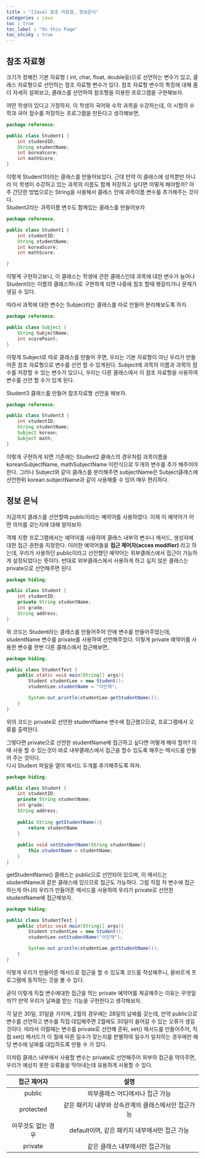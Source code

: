 ```yaml
---
title : "[Java] 참조 자료형, 정보은닉"
categories : java
toc : true
toc_label : "On this Page"
toc_stciky : true
---
```

## 참조 자료형
크기가 정해진 기본 자료형 ( int, char, float, double등)으로 선언하는 변수가 있고, 클래스 자료형으로 선언하는 참조 자료형 변수가 있다. 참조 자료형 변수의 특징에 대해 좀 더 자세히 살펴보고, 클래스를 선언하여 참조형을 이용한 프로그램을 구현해보자.

어떤 학생이 있다고 가정하자. 이 학생이 국어와 수학 과목을 수강하는데, 이 시험의 수학과 국어 점수를 저장하는 프로그램을 만든다고 생각해보면,    
```java
package reference;

public class Student1 {
    int studendID;
    String studentName;
    int koreaScore;
    int mathScore;
}
```
이렇게 Student1이라는 클래스를 만들어보았다. 근데 만약 이 클래스에 성적뿐만 아니라 이 학생이 수강하고 있는 과목의 이름도 함께 저장하고 싶다면 어떻게 해야할까? 아주 간단한 방법으로는 
String을 사용해서 클래스 안에 과목이름 변수를 추가해주는 것이다.   
Student2라는 과목이름 변수도 함께있는 클래스를 만들어보자

```java
package reference;

public class Student1 {
    int studentID;
    String studentName;
    int koreaScore;
    int mathScore;

}
```
이렇게 구현하고보니, 이 클래스는 학생에 관한 클래스인데 과목에 대한 변수가 늘어나 Student라는 이름의 클래스하나로 구현하게 되면 나중에 참조 할때 헷갈리거나 문제가 생길 수 있다.

따라서 과목에 대한 변수는 Subject라는 클래스를 따로 만들어 분리해보도록 하자.
```java
package reference;

public class Subject {
    String SubjectName;
    int scorePoint;
}
```
이렇게 Subject로 따로 클래스를 만들어 주면, 우리는 기본 자료형이 아닌 우리가 만들어준 참조 자료형으로 변수를 선언 할 수 있게된다. Subject에 과목의 이름과 과목의 점수를 저장할 수 있는 변수가 있으니, 우리는 다른 클래스에서 이 참조 자료형을 사용하여 변수를 선언 할 수가 있게 된다.

Student3 클래스를 만들어 참조자료형 선언을 해보자.
```java
package reference;

public class Student3 {
    int studentID;
    String studentName;
    Subject korean;
    Subject math;
}
```
이렇게 구현하게 되면 기존에는 Student2 클래스의 경우처럼 과목이름을 koreanSubjectName, mathSubjectName 이런식으로 두개의 변수를 추가 해주어야 한다. 그러나 Subject와 같이 클래스를 분리해주면 subjectName은 Subject클래스에 선언한뒤 korean.subjectName과 같이 사용해줄 수 있어 매우 편리하다.

## 정보 은닉
지금까지 클래스를 선언할때 public이라는 예약어를 사용하였다. 이제 이 예약어가 어떤 의미를 갖는지에 대해 알아보자. 

객체 지향 프로그램에서는 예약어를 사용하여 클래스 내부의 변수나 메서드, 생성자에 대한 접근 권한을 지정한다. 이러한 예약어들을 **접근 제어자(acces modifier)** 라고 하는데, 우리가 사용하던 public이라고 선언했던 예약어는 외부클래스에서 접근이 가능하게 설정되었다는 뜻이다. 반대로 외부클래스에서 사용하게 하고 싶지 않은 클래스는 private으로 선언해주면 된다.
```java
package hiding;

public class Student {
    int studentID;
    private String studentName;
    int grade;
    String address;
}
```
위 코드는 Student라는 클래스를 만들어주어 안에 변수를 만들어주었는데, studentName 변수를 private를 사용하여 선언해주었다.  이렇게 private 예약어를 사용한 변수를 한번 다른 클래스에서 접근해보면, 
```java
package hiding;

public class StudentTest {
    public static void main(String[] args){
        Student studentLee = new Student();
        studentLee.studentName = "이민재";

        System.out.println(studentLee.getStudentName());
    }
}
```
위의 코드는 private로 선언한 studentName 변수에 접근했으므로, 프로그램에서 오류를 출력한다.

그렇다면 private으로 선언한 studentName에 접근하고 싶다면 어떻게 해야 할까? 이 때 사용 할 수 있는것이 바로 내부클래스에서 접근을 할수 있도록 해주는 메서드를 만들어 주는 것이다.   
다시 Student 파일을 열어 메서드 두개를 추가해주도록 하자.
```java
package hiding;

public class Student {
    int studentID;
    private String studentName;
    int grade;
    String address;
    
    public String getStudentName(){
        return studentName
    }
    
    public void setStudentName(String studentName){
        this.studentName = studentName;
    }
}
```
getStudentName() 클래스는 public으로 선언되어 있으며, 이 메서드는 studentName과 같은 클래스에 있으므로 접근도 가능하다. 그럼 직접 저 변수에 접근하는게 아니라 우리가 만들어준 메서드를 사용하여 우리가 private로 선언한 studentName에 접근해보자.
```java
package hiding;

public class StudentTest {
    public static void main(String[] args){
        Student studentLee = new Student();
        studentLee.setStudentName("이민재");

        System.out.println(studentLee.getStudentName());
    }
}
```
이렇게 우리가 만들어준 메서드로 접근을 할 수 있도록 코드를 작성해주니, 올바르게 프로그램에 동작하는 것을 볼 수 있다.

굳이 이렇게 직접 변수에대한 접근을 막는 private 예약어를 제공해주는 이유는 무엇일까??
만약 우리가 날짜를 받는 기능을 구현한다고 생각해보자.   

각 달은 30일, 31일을 가지며, 2월의 경우에는 28일의 날짜를 갖는데, 만약 public으로 변수를 선언하고 변수를 직접 대입해주면 2월에도 30일이 들어갈 수 있는 오류가 생길 것이다.
따라서 이럴때는 변수를 private로 선언해 준뒤, set() 메서드를 만들어주어, 직접 set() 메서드가 이 월에 따른 일수가 맞는지를 판별하여 일수가 일치하는 경우에만 해당 변수에 날짜를 대입하도록 만들 수 가 있다.

이처럼 클래스 내부에서 사용할 변수는 private로 선언해주어 외부의 접근을 막아주면, 우리가 예상치 못한 오류들을 막아내는데 유용하게 사용할 수 있다.

|접근 제어자| 설명|
|:---:|:---:|
|public|외부클래스 어디에서나 접근 가능|
|protected|같은 패키지 내부와 상속관계의 클래스에서만 접근가능|
|아무것도 없는 경우| default이며, 같은 패키지 내부에서만 접근 가능|
|private|같은 클래스 내부에서만 접근가능|
